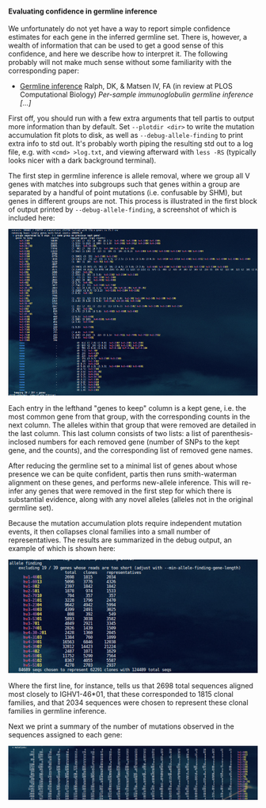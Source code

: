 #### Evaluating confidence in germline inference

We unfortunately do not yet have a way to report simple confidence estimates for each gene in the inferred germline set.
There is, however, a wealth of information that can be used to get a good sense of this confidence, and here we describe how to interpret it.
The following probably will not make much sense without some familiarity with the corresponding paper:

  * [Germline inference](https://arxiv.org/abs/1711.05843) Ralph, DK, & Matsen IV, FA (in review at PLOS Computational Biology) _Per-sample immunoglobulin germline inference \[...\]_ 

First off, you should run with a few extra arguments that tell partis to output more information than by default.
Set `--plotdir <dir>` to write the mutation accumulation fit plots to disk, as well as `--debug-allele-finding` to print extra info to std out.
It's probably worth piping the resulting std out to a log file, e.g. with `<cmd> >log.txt`, and viewing afterward with `less -RS` (typically looks nicer with a dark background terminal).

The first step in germline inference is allele removal, where we group all V genes with matches into subgroups such that genes within a group are separated by a handful of point mutations (i.e. confusable by SHM), but genes in different groups are not.
This process is illustrated in the first block of output printed by `--debug-allele-finding`, a screenshot of which is included here:

![allele removal](images/allele-removal.png)

Each entry in the lefthand "genes to keep" column is a kept gene, i.e. the most common gene from that group, with the corresponding counts in the next column.
The alleles within that group that were removed are detailed in the last column.
This last column consists of two lists: a list of parenthesis-inclosed numbers for each removed gene (number of SNPs to the kept gene, and the counts), and the corresponding list of removed gene names.

After reducing the germline set to a minimal list of genes about whose presence we can be quite confident, partis then runs smith-waterman alignment on these genes, and performs new-allele inference.
This will re-infer any genes that were removed in the first step for which there is substantial evidence, along with any novel alleles (alleles not in the original germline set).

Because the mutation accumulation plots require independent mutation events, it then collapses clonal families into a small number of representatives.
The results are summarized in the debug output, an example of which is shown here:

![clonal collapse](images/clonal-collapse.png)

Where the first line, for instance, tells us that 2698 total sequences aligned most closely to IGHV1-46*01, that these corresponded to 1815 clonal families, and that 2034 sequences were chosen to represent these clonal families in germline inference.

Next we print a summary of the number of mutations observed in the sequences assigned to each gene:

![mutation summary](images/mutation-summary.png)
